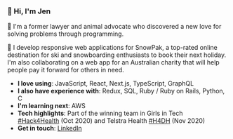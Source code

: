 ### 🌈 Hi, I'm Jen 

🐧 I'm a former lawyer and animal advocate who discovered a new love for solving problems through programming. 

👯 I develop responsive web applications for SnowPak, a top-rated online destination for ski and snowboarding enthusiasts to book their next holiday. I'm also collaborating on a web app for an Australian charity that will help people pay it forward for others in need.   
- **I love using**: JavaScript, React, Next.js, TypeScript, GraphQL 
- **I also have experience with**: Redux, SQL, Ruby / Ruby on Rails, Python, C 
- **I'm learning next**: AWS
- **Tech highlights**: Part of the winning team in Girls in Tech [#Hack4Health](https://www.linkedin.com/feed/hashtag/?keywords=hack4health&highlightedUpdateUrns=urn%3Ali%3Aactivity%3A6727173156987121664) (Oct 2020) and Telstra Health [#H4DH](https://www.linkedin.com/feed/hashtag/?keywords=h4dh&highlightedUpdateUrns=urn%3Ali%3Aactivity%3A6738980194578767872) (Nov 2020)
- **Get in touch**: [LinkedIn](https://www.linkedin.com/in/jennifer-lam-b609a062/)
